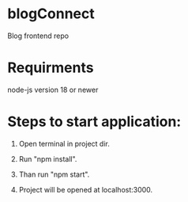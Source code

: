 # blogConnect

Blog frontend repo

# Requirments

node-js version 18 or newer

# Steps to start application:

1. Open terminal in project dir.

2. Run "npm install".

3. Than run "npm start".

4. Project will be opened at localhost:3000.
